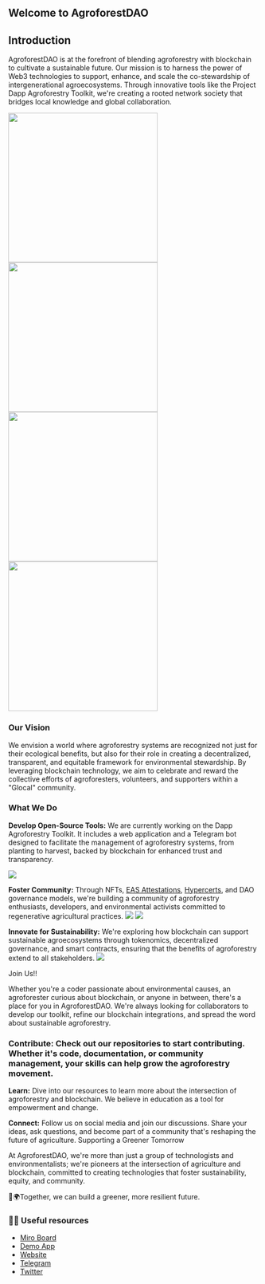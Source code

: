 ## Welcome to AgroforestDAO

## Introduction
AgroforestDAO is at the forefront of blending agroforestry with blockchain to cultivate a sustainable future. Our mission is to harness the power of Web3 technologies to support, enhance, and scale the co-stewardship of intergenerational agroecosystems. Through innovative tools like the Project Dapp Agroforestry Toolkit, we're creating a rooted network society that bridges local knowledge and global collaboration.

<img src="https://github.com/AgroforestDAO/images/blob/main/saf5.jpeg" width="300px"><img src="https://github.com/AgroforestDAO/images/blob/main/saf3.jpeg" width="300px">
<img src="https://github.com/AgroforestDAO/images/blob/main/saf2.jpeg" width="300px"><img src="https://github.com/AgroforestDAO/images/blob/main/saf1.jpeg" width="300px">


### Our Vision
We envision a world where agroforestry systems are recognized not just for their ecological benefits, but also for their role in creating a decentralized, transparent, and equitable framework for environmental stewardship. By leveraging blockchain technology, we aim to celebrate and reward the collective efforts of agroforesters, volunteers, and supporters within a "Glocal" community.

### What We Do
**Develop Open-Source Tools:** We are currently working on the Dapp Agroforestry Toolkit. It includes a web application and a Telegram bot designed to facilitate the management of agroforestry systems, from planting to harvest, backed by blockchain for enhanced trust and transparency.

<img src="https://github.com/AgroforestDAO/images/blob/main/dataFlow.png">

**Foster Community:** Through NFTs, [EAS Attestations](https://sepolia.easscan.org/schema/view/0xbe6a0d3619237de37a1262eb4724d7f238d350b2dea78751fa3a53deb0bb7527), [Hypercerts](https://hypercerts.org/app/view?claimId=0x822f17a9a5eecfd66dbaff7946a8071c265d1d07-18637945800993641520815953998252808477868032), and DAO governance models, we're building a community of agroforestry enthusiasts, developers, and environmental activists committed to regenerative agricultural practices.
<img src="https://github.com/AgroforestDAO/images/blob/main/feijaoAmigoNFT.jpeg">
<img src="https://github.com/AgroforestDAO/images/blob/main/mindMap2.jpeg">




**Innovate for Sustainability:** We're exploring how blockchain can support sustainable agroecosystems through tokenomics, decentralized governance, and smart contracts, ensuring that the benefits of agroforestry extend to all stakeholders.
<img src="https://github.com/AgroforestDAO/images/blob/main/mindMap1.jpeg">

Join Us!!

Whether you're a coder passionate about environmental causes, an agroforester curious about blockchain, or anyone in between, there's a place for you in AgroforestDAO. We're always looking for collaborators to develop our toolkit, refine our blockchain integrations, and spread the word about sustainable agroforestry.

### Contribute: Check out our repositories to start contributing. Whether it's code, documentation, or community management, your skills can help grow the agroforestry movement.
**Learn:** Dive into our resources to learn more about the intersection of agroforestry and blockchain. We believe in education as a tool for empowerment and change.




**Connect:** Follow us on social media and join our discussions. Share your ideas, ask questions, and become part of a community that's reshaping the future of agriculture.
Supporting a Greener Tomorrow

At AgroforestDAO, we're more than just a group of technologists and environmentalists; we're pioneers at the intersection of agriculture and blockchain, committed to creating technologies that foster sustainability, equity, and community. 

🌱🌍Together, we can build a greener, more resilient future.



### 👩‍💻 Useful resources
- [Miro Board](https://miro.com/app/board/uXjVN8WhMsw=/?share_link_id=557936539315)
- [Demo App](https://app-agroforestdao.web.app/)
- [Website](https://app-agroforestdao.web.app/)
- [Telegram](https://t.me/+TNwrhRCyCxQ4Zjcx)
- [Twitter](https://twitter.com/agroforestDAO)

